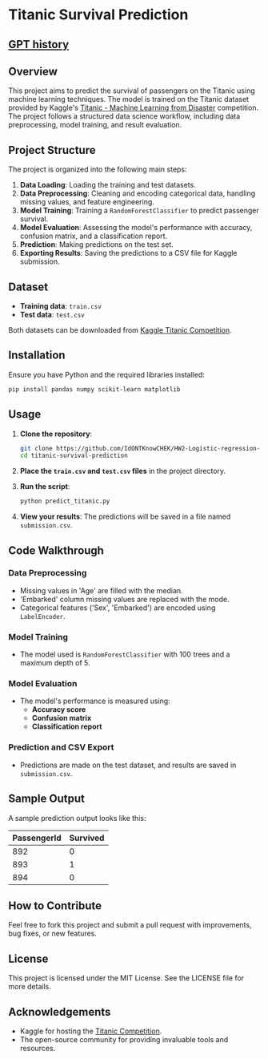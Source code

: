 
# Titanic Survival Prediction

## [GPT history](https://chatgpt.com/share/6725b862-8104-800c-af83-b9d4c2e74951)


## Overview
This project aims to predict the survival of passengers on the Titanic using machine learning techniques. The model is trained on the Titanic dataset provided by Kaggle's [Titanic - Machine Learning from Disaster](https://www.kaggle.com/competitions/titanic) competition. The project follows a structured data science workflow, including data preprocessing, model training, and result evaluation.

## Project Structure
The project is organized into the following main steps:
1. **Data Loading**: Loading the training and test datasets.
2. **Data Preprocessing**: Cleaning and encoding categorical data, handling missing values, and feature engineering.
3. **Model Training**: Training a `RandomForestClassifier` to predict passenger survival.
4. **Model Evaluation**: Assessing the model's performance with accuracy, confusion matrix, and a classification report.
5. **Prediction**: Making predictions on the test set.
6. **Exporting Results**: Saving the predictions to a CSV file for Kaggle submission.

## Dataset
- **Training data**: `train.csv`
- **Test data**: `test.csv`

Both datasets can be downloaded from [Kaggle Titanic Competition](https://www.kaggle.com/competitions/titanic/data).

## Installation
Ensure you have Python and the required libraries installed:

```bash
pip install pandas numpy scikit-learn matplotlib
```

## Usage
1. **Clone the repository**:
   ```bash
   git clone https://github.com/IdONTKnowCHEK/HW2-Logistic-regression---titanic.git
   cd titanic-survival-prediction
   ```

2. **Place the `train.csv` and `test.csv` files** in the project directory.

3. **Run the script**:
   ```bash
   python predict_titanic.py
   ```

4. **View your results**:
   The predictions will be saved in a file named `submission.csv`.

## Code Walkthrough

### Data Preprocessing
- Missing values in 'Age' are filled with the median.
- 'Embarked' column missing values are replaced with the mode.
- Categorical features ('Sex', 'Embarked') are encoded using `LabelEncoder`.

### Model Training
- The model used is `RandomForestClassifier` with 100 trees and a maximum depth of 5.

### Model Evaluation
- The model's performance is measured using:
  - **Accuracy score**
  - **Confusion matrix**
  - **Classification report**

### Prediction and CSV Export
- Predictions are made on the test dataset, and results are saved in `submission.csv`.

## Sample Output
A sample prediction output looks like this:

| PassengerId | Survived |
|--------------|----------|
| 892          | 0        |
| 893          | 1        |
| 894          | 0        |

## How to Contribute
Feel free to fork this project and submit a pull request with improvements, bug fixes, or new features.

## License
This project is licensed under the MIT License. See the LICENSE file for more details.

## Acknowledgements
- Kaggle for hosting the [Titanic Competition](https://www.kaggle.com/competitions/titanic).
- The open-source community for providing invaluable tools and resources.


